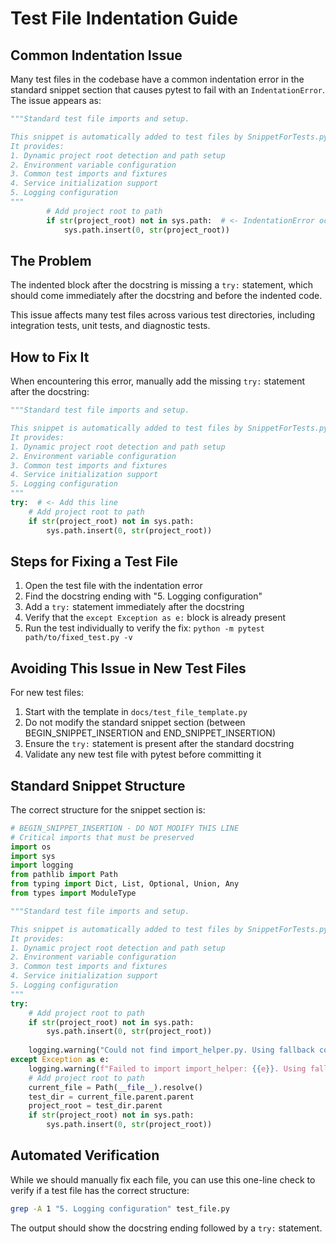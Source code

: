 # Test File Indentation Guide

## Common Indentation Issue

Many test files in the codebase have a common indentation error in the standard snippet section that causes pytest to fail with an `IndentationError`. The issue appears as:

```python
"""Standard test file imports and setup.

This snippet is automatically added to test files by SnippetForTests.py.
It provides:
1. Dynamic project root detection and path setup
2. Environment variable configuration
3. Common test imports and fixtures
4. Service initialization support
5. Logging configuration
"""
        # Add project root to path
        if str(project_root) not in sys.path:  # <- IndentationError occurs here
            sys.path.insert(0, str(project_root))
```

## The Problem

The indented block after the docstring is missing a `try:` statement, which should come immediately after the docstring and before the indented code. 

This issue affects many test files across various test directories, including integration tests, unit tests, and diagnostic tests.

## How to Fix It

When encountering this error, manually add the missing `try:` statement after the docstring:

```python
"""Standard test file imports and setup.

This snippet is automatically added to test files by SnippetForTests.py.
It provides:
1. Dynamic project root detection and path setup
2. Environment variable configuration
3. Common test imports and fixtures
4. Service initialization support
5. Logging configuration
"""
try:  # <- Add this line
    # Add project root to path
    if str(project_root) not in sys.path:
        sys.path.insert(0, str(project_root))
```

## Steps for Fixing a Test File

1. Open the test file with the indentation error
2. Find the docstring ending with "5. Logging configuration"
3. Add a `try:` statement immediately after the docstring
4. Verify that the `except Exception as e:` block is already present
5. Run the test individually to verify the fix: `python -m pytest path/to/fixed_test.py -v`

## Avoiding This Issue in New Test Files

For new test files:

1. Start with the template in `docs/test_file_template.py`
2. Do not modify the standard snippet section (between BEGIN_SNIPPET_INSERTION and END_SNIPPET_INSERTION)
3. Ensure the `try:` statement is present after the standard docstring
4. Validate any new test file with pytest before committing it

## Standard Snippet Structure

The correct structure for the snippet section is:

```python
# BEGIN_SNIPPET_INSERTION - DO NOT MODIFY THIS LINE
# Critical imports that must be preserved
import os
import sys
import logging
from pathlib import Path
from typing import Dict, List, Optional, Union, Any
from types import ModuleType

"""Standard test file imports and setup.

This snippet is automatically added to test files by SnippetForTests.py.
It provides:
1. Dynamic project root detection and path setup
2. Environment variable configuration
3. Common test imports and fixtures
4. Service initialization support
5. Logging configuration
"""
try:
    # Add project root to path
    if str(project_root) not in sys.path:
        sys.path.insert(0, str(project_root))
    
    logging.warning("Could not find import_helper.py. Using fallback configuration.")
except Exception as e:
    logging.warning(f"Failed to import import_helper: {{e}}. Using fallback configuration.")
    # Add project root to path
    current_file = Path(__file__).resolve()
    test_dir = current_file.parent.parent
    project_root = test_dir.parent
    if str(project_root) not in sys.path:
        sys.path.insert(0, str(project_root))
```

## Automated Verification

While we should manually fix each file, you can use this one-line check to verify if a test file has the correct structure:

```bash
grep -A 1 "5. Logging configuration" test_file.py
```

The output should show the docstring ending followed by a `try:` statement. 